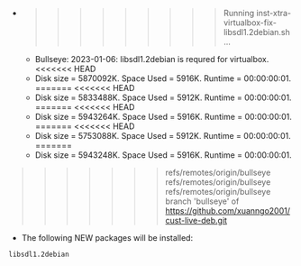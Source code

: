 * >>>>>>>>> Running inst-xtra-virtualbox-fix-libsdl1.2debian.sh ...
  * Bullseye: 2023-01-06: libsdl1.2debian is requred for virtualbox.
<<<<<<< HEAD
  * Disk size = 5870092K. Space Used = 5916K. Runtime = 00:00:00:01.
=======
<<<<<<< HEAD
  * Disk size = 5833488K. Space Used = 5912K. Runtime = 00:00:00:01.
=======
<<<<<<< HEAD
  * Disk size = 5943264K. Space Used = 5916K. Runtime = 00:00:00:01.
=======
<<<<<<< HEAD
  * Disk size = 5753088K. Space Used = 5912K. Runtime = 00:00:00:01.
=======
  * Disk size = 5943248K. Space Used = 5916K. Runtime = 00:00:00:01.
>>>>>>> refs/remotes/origin/bullseye
>>>>>>> refs/remotes/origin/bullseye
>>>>>>> refs/remotes/origin/bullseye
>>>>>>> branch 'bullseye' of https://github.com/xuanngo2001/cust-live-deb.git
  * The following NEW packages will be installed:
  ```bash
libsdl1.2debian
  ```
